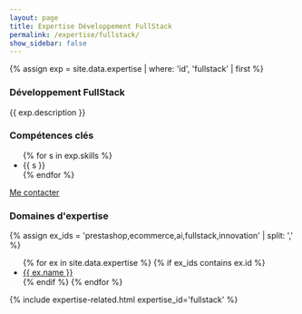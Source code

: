 ```yaml
---
layout: page
title: Expertise Développement FullStack
permalink: /expertise/fullstack/
show_sidebar: false
---
```


{% assign exp = site.data.expertise | where: 'id', 'fullstack' | first %}
<section class="expertise-detail">
  <div class="container">
    <div class="expertise-grid">
      <article class="expertise-card">
        <h3>Développement FullStack</h3>
        <p class="section-description">{{ exp.description }}</p>
        <h3>Compétences clés</h3>
        <ul class="expertise-list-compact">
          {% for s in exp.skills %}
          <li>{{ s }}</li>
          {% endfor %}
        </ul>
        <div class="expertise-cta">
          <a class="btn btn--primary" href="{{ '/contact/' | relative_url }}">Me contacter</a>
        </div>
      </article>
      <aside>
        <div class="expertise-card">
          <h3>Domaines d'expertise</h3>
          {% assign ex_ids = 'prestashop,ecommerce,ai,fullstack,innovation' | split: ',' %}
          <ul class="expertise-list-compact">
            {% for ex in site.data.expertise %}
              {% if ex_ids contains ex.id %}
                <li><a href="{{ '/expertise/' | append: ex.id | downcase | append: '/' | relative_url }}" class="{% if page.url contains ex.id %}active{% endif %}">{{ ex.name }}</a></li>
              {% endif %}
            {% endfor %}
          </ul>
        </div>
        {% include expertise-related.html expertise_id='fullstack' %}
      </aside>
    </div>
  </div>
</section>

